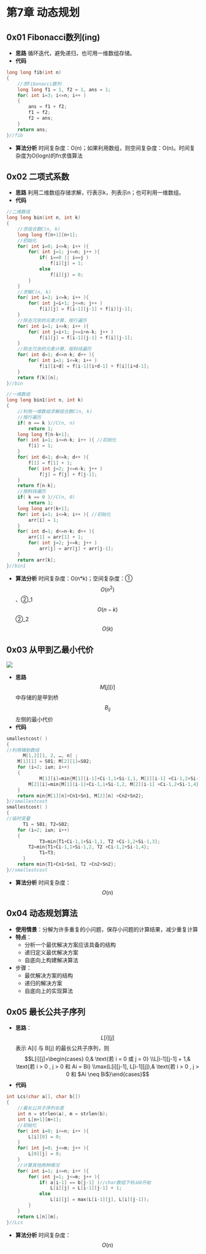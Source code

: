 # 第7章 动态规划

## 0x01 Fibonacci数列\(ing\)

* **思路** 循环迭代，避免递归，也可用一维数组存储。
* **代码**

```c
long long fib(int n)
{
	//求Fibonacci数列
	long long f1 = 1, f2 = 1, ans = 1;
	for( int i=3; i<=n; i++ )
	{
		ans = f1 + f2;
		f1 = f2;
		f2 = ans;
	}
	return ans;
}//fib
```

* **算法分析** 时间复杂度：O\(n\)；如果利用数组，则空间复杂度：O\(n\)。时间复杂度为O\(logn\)的fn求值算法

## 0x02 二项式系数

* **思路** 利用二维数组存储求解，行表示k，列表示n；也可利用一维数组。
* **代码**

```c
//二维数组
long long bin(int n, int k)
{
	//求组合数C(n, k) 
	long long f[n+1][n+1];
	//初始化 
	for( int i=0; i<=k; i++ ){ 
		for( int j=1; j<=n; j++ ){
			if( i==0 || i==j )
				f[i][j] = 1;
			else
				f[i][j] = 0;
		}
	}
	//求解C(n, k)
	for( int i=1; i<=k; i++ ){
		for( int j=i+1; j<=n; j++ )
			f[i][j] = f[i-1][j-1] + f[i][j-1];
	} 
	//除去冗余的元素计算，按行遍历
	for( int i=1; i<=k; i++ ){
		for( int j=i+1; j<=i+n-k; j++ )
			f[i][j] = f[i-1][j-1] + f[i][j-1];
	} 
	//除去冗余的元素计算，按斜线遍历
	for( int d=1; d<=n-k; d++ ){
		for( int i=1; i<=k; i++ )
			f[i][i+d] = f[i-1][i+d-1] + f[i][i+d-1];
	}
	return f[k][n];
}//bin
```

```c
//一维数组
long long bin1(int n, int k)
{
	//利用一维数组求解组合数C(n, k)
	//按行遍历 
	if( n == k )//C(n, n)
		return 1;
	long long f[n-k+1];
	for( int i=1; i<=n-k; i++ ){ //初始化 
		f[i] = 1;
	} 
	for( int d=1; d<=k; d++ ){
		f[1] = f[1] + 1;
		for( int j=2; j<=n-k; j++ )
			f[j] = f[j] + f[j-1];
	} 
	return f[n-k];
	//按斜线遍历
	if( k == 0 )//C(n, 0)
		return 1;
	long long arr[k+1];
	for( int i=1; i<=k; i++ ){ //初始化 
		arr[i] = 1;
	}  
	for( int d=1; d<=n-k; d++ ){
		arr[1] = arr[1] + 1;
		for( int j=2; j<=k; j++ )
			arr[j] = arr[j] + arr[j-1];
	}
	return arr[k];
}//bin1
```

* **算法分析** 时间复杂度：O\(n\*k\)；空间复杂度：① $$O(n^2)$$ 、②\_1 $$O(n-k)$$ ②\_2 $$O(k)$$ 

## 0x03 从甲到乙最小代价

![](https://cdn.jsdelivr.net/gh/Dragonliu2018/FigureBed@master/img/Snipaste_2020-04-02_10-50-54.jpg)

* **思路**  $$M[ j][i]$$ 中存储的是甲到桥 $$B_{ij}$$ 左侧的最小代价
* **代码**

```c
smallestcost( )
{   
//利用辅助数组
	  M[1,2][1, 2, …, n] ; 
    M[1][1] = S01; M[2][1]=S02;
    for (i=2; i≤n; i++)
    { 
		    M[1][i]=min{M[1][i-1]+Ci-1,1+Si-1,1, M[2][i-1] +Ci-1,2+Si-1,3};
       	M[2][i]=min{M[1][i-1]+Ci-1,1+Si-1,2, M[2][i-1] +Ci-1,2+Si-1,4};
    }
    return min{M[1][n]+Cn1+Sn1, M[2][n] +Cn2+Sn2};
}//smallestcost
smallestcost( )
{   
//临时变量
	  T1 = S01; T2=S02;
    for (i=2; i≤n; i++)
    { 
		    T3=min{T1+Ci-1,1+Si-1,1, T2 +Ci-1,2+Si-1,3};
       	T2=min{T1+Ci-1,1+Si-1,2, T2 +Ci-1,2+Si-1,4};      
		    T1=T3; 
	  }
    return min{T1+Cn1+Sn1, T2 +Cn2+Sn2};
}//smallestcost

```

* **算法分析** 时间复杂度： $$O(n)$$ 

## 0x04 动态规划算法

* **使用情景**：分解为许多重复的小问题，保存小问题的计算结果，减少重复计算
* **特点**：
  * 分析一个最优解决方案应该具备的结构 
  * 递归定义最优解决方案 
  * 自底向上构建解决算法
* 步骤：
  * 最优解决方案的结构
  * 递归的解决方案
  * 自底向上的实现算法

## 0x05 最长公共子序列

* **思路**：  $$L[i][j]$$ 表示 A\[i\] 与 B\[j\] 的最长公共子序列，则 $$L[i][j]=\begin{cases} 0,& \text{若 i = 0 或 j = 0} \\L[i-1][j-1] + 1,& \text{若 i > 0 , j > 0 和 Ai = Bi} \\max(L[i][j-1], L[i-1][j]),& \text{若 i > 0 , j > 0 和 $Ai \neq Bi$}\end{cases}$$ 
* **代码**

```c
int Lcs(char a[], char b[])
{
	//最长公共子序列长度
	int n = strlen(a), m = strlen(b);
	int L[n+1][m+1];
	//初始化
	for( int i=0; i<=n; i++ ){
		L[i][0] = 0;
	} 
	for( int j=0; j<=m; j++ ){
		L[0][j] = 0;
	} 
	//计算其他两种情况
	for( int i=1; i<=n; i++ ){
		for( int j=1; j<=m; j++ ){
			if( a[i-1] == b[j-1] )//char数组下标从0开始 
				L[i][j] = L[i-1][j-1] + 1;
			else
				L[i][j] = max(L[i-1][j], L[i][j-1]);
		}
	} 
	return L[n][m];
}//Lcs
```

* **算法分析** 时间复杂度： $$O(n)$$ 

